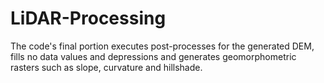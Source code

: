 # LiDAR-Processing
The code's final portion executes post-processes for the generated DEM, fills no data values and depressions and generates geomorphometric rasters such as slope, curvature and hillshade.

